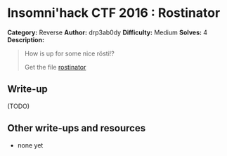 # Insomni'hack CTF 2016 : Rostinator

**Category:** Reverse
**Author:** drp3ab0dy
**Difficulty:** Medium
**Solves:** 4
**Description:**

> How is up for some nice rösti!?
>
>
> Get the file [rostinator](./rostinator_cd18ee1c4f99af231a96f3573cd801eb)

## Write-up

(TODO)

## Other write-ups and resources

* none yet
